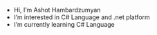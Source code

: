 - Hi, I’m Ashot Hambardzumyan
- I’m interested in C# Language and .net platform
- I’m currently learning C# Language
